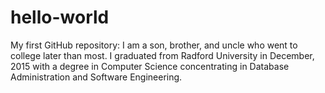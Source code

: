 # hello-world
My first GitHub repository:
I am a son, brother, and uncle who went to college later than most. I graduated from Radford University in December, 2015 with a degree in Computer Science concentrating in Database Administration and Software Engineering. 
